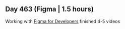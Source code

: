 ## Day 463 (Figma | 1.5 hours)

Working with [Figma for Developers](https://frontendmasters.com/courses/figma/)
finished 4-5 videos

